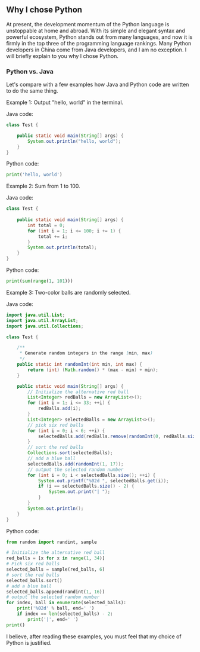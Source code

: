 ## Why I chose Python

At present, the development momentum of the Python language is unstoppable at home and abroad. With its simple and elegant syntax and powerful ecosystem, Python stands out from many languages, and now it is firmly in the top three of the programming language rankings. Many Python developers in China come from Java developers, and I am no exception. I will briefly explain to you why I chose Python.

### Python vs. Java

Let's compare with a few examples how Java and Python code are written to do the same thing.

Example 1: Output "hello, world" in the terminal.

Java code:

````Java
class Test {

    public static void main(String[] args) {
        System.out.println("hello, world");
    }
}
````

Python code:

````Python
print('hello, world')
````

Example 2: Sum from 1 to 100.

Java code:

````Java
class Test {
    
    public static void main(String[] args) {
        int total = 0;
        for (int i = 1; i <= 100; i += 1) {
            total += i;
        }
        System.out.println(total);
    }
}
````

Python code:

````Python
print(sum(range(1, 101)))
````

Example 3: Two-color balls are randomly selected.

Java code:

````Java
import java.util.List;
import java.util.ArrayList;
import java.util.Collections;

class Test {

    /**
     * Generate random integers in the range [min, max)
     */
    public static int randomInt(int min, int max) {
        return (int) (Math.random() * (max - min) + min);
    }

    public static void main(String[] args) {
        // Initialize the alternative red ball
        List<Integer> redBalls = new ArrayList<>();
        for (int i = 1; i <= 33; ++i) {
            redBalls.add(i);
        }
        List<Integer> selectedBalls = new ArrayList<>();
        // pick six red balls
        for (int i = 0; i < 6; ++i) {
            selectedBalls.add(redBalls.remove(randomInt(0, redBalls.size())));
        }
        // sort the red balls
        Collections.sort(selectedBalls);
        // add a blue ball
        selectedBalls.add(randomInt(1, 17));
        // output the selected random number
        for (int i = 0; i < selectedBalls.size(); ++i) {
            System.out.printf("%02d ", selectedBalls.get(i));
            if (i == selectedBalls.size() - 2) {
                System.out.print("| ");
            }
        }
        System.out.println();
    }
}
````

Python code:

````Python
from random import randint, sample

# Initialize the alternative red ball
red_balls = [x for x in range(1, 34)]
# Pick six red balls
selected_balls = sample(red_balls, 6)
# sort the red balls
selected_balls.sort()
# add a blue ball
selected_balls.append(randint(1, 16))
# output the selected random number
for index, ball in enumerate(selected_balls):
    print('%02d' % ball, end=' ')
    if index == len(selected_balls) - 2:
        print('|', end=' ')
print()
````

I believe, after reading these examples, you must feel that my choice of Python is justified.